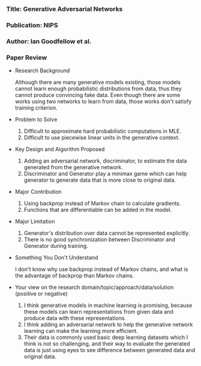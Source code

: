 ### Title: Generative Adversarial Networks

### Publication: NIPS

### Author: Ian Goodfellow et al.

### Paper Review
- Research Background

    Although there are many generative models existing, those models cannot learn enough probabilistic distributions from data, thus they cannot produce convincing fake data. Even though there are some works using two networks to learn from data, those works don't satisfy training criterion.

- Problem to Solve

    1. Difficult to approximate hard probabilistic computations in MLE.
    2. Difficult to use piecewise linear units in the generative context.

- Key Design and Algorithm Proposed

    1. Adding an adversarial network, discriminator, to estimate the data generated from the generative network.
    2. Discriminator and Generator play a minimax game which can help generator to generate data that is more close to original data.

- Major Contribution

    1. Using backprop instead of Markov chain to calculate gradients.
    2. Functions that are differentiable can be added in the model.

- Major Limitation

    1. Generator's distribution over data cannot be represented explicitly.
    2. There is no good synchronization between Discriminator and Generator during training.

- Something You Don't Understand

    I don't know why use backprop instead of Markov chains, and what is the advantage of backprop than Markov chains. 

- Your view on the research domain/topic/approach/data/solution (positive or negative)

    1. I think generative models in machine learning is promising, because these models can learn representations from given data and produce data with these representations.
    2. I think adding an adversarial network to help the generative network learning can make the learning more efficient.
    3. Their data is commonly used basic deep learning datasets which I think is not so challenging, and their way to evaluate the generated data is just using eyes to see difference between generated data and original data.

